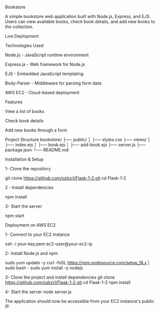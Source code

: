 Bookstore

A simple bookstore web application built with Node.js, Express, and EJS. Users can view available books, check book details, and add new books to the collection.

Live Deployment

Technologies Used

Node.js - JavaScript runtime environment

Express.js - Web framework for Node.js

EJS - Embedded JavaScript templating

Body-Parser - Middleware for parsing form data

AWS EC2 - Cloud-based deployment

Features

View a list of books

Check book details

Add new books through a form

Project Structure
bookstore/
├── public/
│   ├── styles.css
├── views/
│   ├── index.ejs
│   ├── book.ejs
│   ├── add-book.ejs
├── server.js
├── package.json
└── README.md

Installation & Setup

1- Clone the repository

git clone https://github.com/ozkzrl/Flask-1-2.git
cd Flask-1-2

2 - Install dependencies

npm install

3-  Start the server

npm start

Deployment on AWS EC2

1- Connect to your EC2 instance

ssh -i your-key.pem ec2-user@your-ec2-ip

2- Install Node.js and npm

sudo yum update -y
curl -fsSL https://rpm.nodesource.com/setup_18.x | sudo bash -
sudo yum install -y nodejs

3- Clone the project and install dependencies
git clone https://github.com/ozkzrl/Flask-1-2.git
cd Flask-1-2
npm install

4- Start the server
node server.js 

The application should now be accessible from your EC2 instance's public IP.
